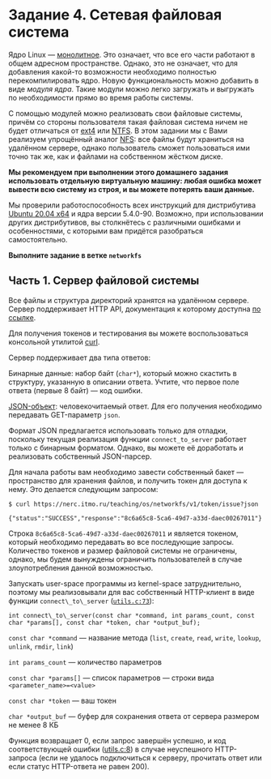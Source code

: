 # Задание 4. Сетевая файловая система

Ядро Linux — [монолитное](https://en.wikipedia.org/wiki/Monolithic_kernel). Это означает, что все его части работают в общем адресном пространстве. Однако, это не означает, что для добавления какой-то возможности необходимо полностью перекомпилировать ядро. Новую функциональность можно добавить в виде _модуля ядра_. Такие модули можно легко загружать и выгружать по необходимости прямо во время работы системы.

С помощью модулей можно реализовать свои файловые системы, причём со стороны пользователя такая файловая система ничем не будет отличаться от [ext4](https://en.wikipedia.org/wiki/Ext4) или [NTFS](https://en.wikipedia.org/wiki/NTFS). В этом задании мы с Вами реализуем упрощённый аналог [NFS](https://en.wikipedia.org/wiki/Network_File_System): все файлы будут храниться на удалённом сервере, однако пользователь сможет пользоваться ими точно так же, как и файлами на собственном жёстком диске.

**Мы рекомендуем при выполнении этого домашнего задания использовать отдельную виртуальную машину: любая ошибка может вывести всю систему из строя, и вы можете потерять ваши данные.**

Мы проверили работоспособность всех инструкций для дистрибутива [Ubuntu 20.04 x64](https://releases.ubuntu.com/20.04/) и ядра версии 5.4.0-90. Возможно, при использовании других дистрибутивов, вы столкнётесь с различными ошибками и особенностями, с которыми вам придётся разобраться самостоятельно.

**Выполните задание в ветке `networkfs`**

## Часть 1. Сервер файловой системы

Все файлы и структура директорий хранятся на удалённом сервере. Сервер поддерживает HTTP API, документация к которому доступна [по ссылке](http://nerc.itmo.ru/teaching/os/networkfs/).

Для получения токенов и тестирования вы можете воспользоваться консольной утилитой [curl](https://curl.se).

Сервер поддерживает два типа ответов:

Бинарные данные: набор байт (`char*`), который можно скастить в структуру, указанную в описании ответа. Учтите, что первое поле ответа (первые 8 байт) — код ошибки.

[JSON-объект](https://www.json.org/json-en.html): человекочитаемый ответ. Для его получения необходимо передавать GET-параметр `json`.

Формат JSON предлагается использовать только для отладки, поскольку текущая реализация функции `connect_to_server` работает только с бинарным форматом. Однако, вы можете её доработать и реализовать собственный JSON-парсер.

Для начала работы вам необходимо завести собственный бакет — пространство для хранения файлов, и получить токен для доступа к нему. Это делается следующим запросом:

`$ curl https://nerc.itmo.ru/teaching/os/networkfs/v1/token/issue?json`

`{"status":"SUCCESS","response":"8c6a65c8-5ca6-49d7-a33d-daec00267011"}`

Строка `8c6a65c8-5ca6-49d7-a33d-daec00267011` и является токеном, который необходимо передавать во все последующие запросы. Количество токенов и размер файловой системы не ограничены, однако, мы будем вынуждены ограничить пользователей в случае злоупотребления данной возможностью.

Запускать user-space программы из kernel-space затруднительно, поэтому мы реализовывали для вас собственный HTTP-клиент в виде функции `connect\_to\_server` ([`utils.c:73`](utils.c#L73)):

`int connect\_to\_server(const char *command, int params_count, const char *params[], const char *token, char *output_buf);`

`const char *command` — название метода (`list`, `create`, `read`, `write`, `lookup`, `unlink`, `rmdir`, `link`)

`int params_count` — количество параметров

`const char *params[]` — список параметров — строки вида `<parameter_name>=<value>`

`const char *token` — ваш токен

`char *output_buf` — буфер для сохранения ответа от сервера размером не менее 8 КБ

Функция возвращает 0, если запрос завершён успешно, и код соответствующей ошибки ([utils.c:8](utils.c#L8)) в случае неуспешного HTTP-запроса (если не удалось подключиться к серверу, прочитать ответ или если статус HTTP-ответа не равен 200).